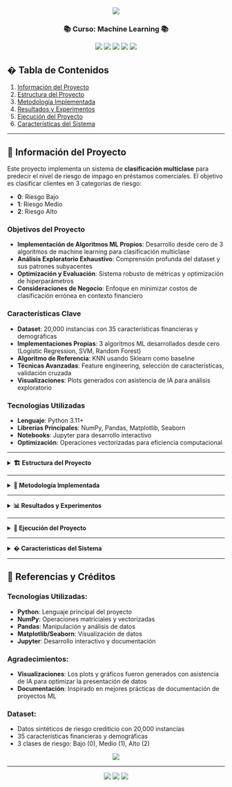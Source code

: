 <meta charset="UTF-8">
<!-- TÍTULO ANIMADO -->
<meta charset="UTF-8">
<h1 align="center">
    <img src="https://readme-typing-svg.herokuapp.com/?font=Righteous&size=35&center=true&vCenter=true&width=800&height=70&duration=4000&lines=Clasificación:+Predicción+de+Riesgo+Crediticio" />
</h1>

<h3 align="center">📚 Curso: Machine Learning 📚</h3>

<div align="center">
    <img src="https://img.shields.io/badge/Python-3776AB?style=for-the-badge&logo=python&logoColor=white" />
    <img src="https://img.shields.io/badge/Jupyter-F37626?style=for-the-badge&logo=jupyter&logoColor=white" />
    <img src="https://img.shields.io/badge/scikit--learn-F7931E?style=for-the-badge&logo=scikit-learn&logoColor=white" />
    <img src="https://img.shields.io/badge/NumPy-013243?style=for-the-badge&logo=numpy&logoColor=white" />
    <img src="https://img.shields.io/badge/Pandas-150458?style=for-the-badge&logo=pandas&logoColor=white" />
</div>

## � Tabla de Contenidos
1. [Información del Proyecto](#informacion-del-proyecto)
2. [Estructura del Proyecto](#estructura-del-proyecto)
3. [Metodología Implementada](#metodologia-implementada)
4. [Resultados y Experimentos](#resultados-y-experimentos)
5. [Ejecución del Proyecto](#ejecucion-del-proyecto)
6. [Características del Sistema](#caracteristicas-del-sistema)

---

## 📝 Información del Proyecto
<a name="informacion-del-proyecto"></a>

Este proyecto implementa un sistema de **clasificación multiclase** para predecir el nivel de riesgo de impago en préstamos comerciales. El objetivo es clasificar clientes en 3 categorías de riesgo:
- **0**: Riesgo Bajo
- **1**: Riesgo Medio  
- **2**: Riesgo Alto

### Objetivos del Proyecto
- **Implementación de Algoritmos ML Propios**: Desarrollo desde cero de 3 algoritmos de machine learning para clasificación multiclase
- **Análisis Exploratorio Exhaustivo**: Comprensión profunda del dataset y sus patrones subyacentes
- **Optimización y Evaluación**: Sistema robusto de métricas y optimización de hiperparámetros
- **Consideraciones de Negocio**: Enfoque en minimizar costos de clasificación errónea en contexto financiero

### Características Clave
- **Dataset**: 20,000 instancias con 35 características financieras y demográficas
- **Implementaciones Propias**: 3 algoritmos ML desarrollados desde cero (Logistic Regression, SVM, Random Forest)
- **Algoritmo de Referencia**: KNN usando Sklearn como baseline
- **Técnicas Avanzadas**: Feature engineering, selección de características, validación cruzada
- **Visualizaciones**: Plots generados con asistencia de IA para análisis exploratorio

### Tecnologías Utilizadas
- **Lenguaje**: Python 3.11+
- **Librerías Principales**: NumPy, Pandas, Matplotlib, Seaborn
- **Notebooks**: Jupyter para desarrollo interactivo
- **Optimización**: Operaciones vectorizadas para eficiencia computacional

---

<details>
  <summary><strong>🏗️ Estructura del Proyecto</strong></summary>
  <a name="estructura-del-proyecto"></a>

```
P1-Classification/
├── data/
│   ├── raw/                          # Datos originales
│   │   ├── datos_entrenamiento_riesgo.csv
│   │   └── datos_prueba_riesgo.csv
│   └── processed/                    # Datos procesados y transformados
│       ├── feature_names.txt
│       ├── preprocessing_metadata.json
│       └── *.csv, *.npy             # Datos entrenamiento/test procesados
├── notebooks/                        # 📊 NOTEBOOKS PRINCIPALES
│   ├── 01_eda.ipynb                 # Análisis Exploratorio de Datos
│   ├── 02_preprocessing.ipynb        # Pipeline de Preprocesamiento
│   └── 03_modeling.ipynb            # Entrenamiento y Evaluación
├── src/                             # Código fuente modular
│   ├── data/loader.py              # Utilidades de carga de datos
│   ├── models/                     # 🤖 IMPLEMENTACIONES PROPIAS
│   │   ├── logistic_regression.py  # Regresión Logística Multinomial
│   │   ├── svm.py                  # Support Vector Machine
│   │   ├── random_forest.py        # Random Forest
│   │   └── base_classifier.py      # Clase base para modelos
│   ├── evaluation/metrics.py       # Sistema de métricas
│   └── utils/                      # Utilidades de optimización
├── experiments/                     # 📈 RESULTADOS Y EXPERIMENTOS
│   ├── best_hyperparameters.json
│   ├── optimization_summary.csv
│   └── feature_importance_*.csv
└── tests/                          # Pruebas unitarias
```

### Descripción de Directorios:
- **📁 data/**: Contiene todos los datasets tanto originales como procesados
- **📁 notebooks/**: Notebooks principales con todo el análisis y experimentación
- **📁 src/**: Código fuente modular y reutilizable del proyecto
- **📁 experiments/**: Resultados de experimentos, métricas y configuraciones óptimas
- **📁 tests/**: Pruebas unitarias para validar el correcto funcionamiento

</details>

---

<details>
  <summary><strong>🔬 Metodología Implementada</strong></summary>
  <a name="metodologia-implementada"></a>

### 1. Análisis Exploratorio de Datos (EDA)
**📍 Ver**: `notebooks/01_eda.ipynb`

- **Análisis estadístico** completo de las 35 variables
- **Visualizaciones** de distribuciones y correlaciones (*generadas con asistencia de IA*)
- **Detección de outliers** y patrones en los datos
- **Análisis de balanceamiento** de clases objetivo

### 2. Preprocesamiento de Datos
**📍 Ver**: `notebooks/02_preprocessing.ipynb`

- **Limpieza de datos**: Tratamiento de valores faltantes
- **Transformaciones**:
  - Normalización Z-score para variables numéricas
  - Encoding de variables categóricas
- **Feature Engineering**: Creación de ratios financieros y scores compuestos
- **Selección de características**: Eliminación de features redundantes
- **Resultado**: 37 características finales para modelado

### 3. Implementación de Modelos
**📍 Ver**: `notebooks/03_modeling.ipynb` y `src/models/`

#### 🤖 Algoritmos Implementados Desde Cero:

1. **Regresión Logística Multinomial** (`src/models/logistic_regression.py`)
   - Implementación con regularización L1/L2
   - Optimización con gradiente descendente
   - Softmax para clasificación multiclase
   - **Complejidad**: O(n × m × iterations)

2. **Support Vector Machine** (`src/models/svm.py`)
   - Enfoque One-vs-Rest para multiclase
   - Kernels: Lineal y RBF (Radial Basis Function)
   - Optimización del margen máximo
   - **Complejidad**: O(n³) para entrenamiento

3. **Random Forest** (`src/models/random_forest.py`)
   - Ensemble de árboles de decisión
   - Bagging y votación por mayoría
   - Selección aleatoria de características
   - **Complejidad**: O(n × log(n) × trees)

#### 📚 Algoritmo de Referencia (Sklearn):
4. **K-Nearest Neighbors (KNN)** - Usado como baseline de comparación

### 4. Evaluación y Optimización
**📍 Ver resultados en**: `experiments/`

#### Métricas de Evaluación:
- **Accuracy**: Precisión global del modelo
- **Precision, Recall, F1-Score**: Por clase y promediadas
- **Matriz de Confusión**: Análisis detallado de errores
- **Validación Cruzada**: 5-fold estratificada

#### Optimización de Hiperparámetros:
- **Grid Search** para exploración exhaustiva
- **Selección automática** de mejores parámetros
- **Guardado de configuraciones** óptimas en `experiments/best_hyperparameters.json`

</details>

---

<details>
  <summary><strong>📊 Resultados y Experimentos</strong></summary>
  <a name="resultados-y-experimentos"></a>

### 🎯 Notebooks Principales (Ejecutar en orden):
1. **`notebooks/01_eda.ipynb`** 
   - Análisis estadístico completo del dataset
   - Visualizaciones de distribuciones y correlaciones
   - Detección de patrones y outliers
   
2. **`notebooks/02_preprocessing.ipynb`** 
   - Pipeline completo de limpieza de datos
   - Transformaciones y feature engineering
   - Validación de calidad de datos
   
3. **`notebooks/03_modeling.ipynb`** 
   - Entrenamiento de todos los modelos
   - Evaluación comparativa y métricas
   - Optimización de hiperparámetros

### 📈 Archivos de Resultados:
- **`experiments/optimization_summary.csv`** 
  - Comparación de rendimiento de todos los modelos
  - Métricas de evaluación (Accuracy, F1-Score, Precision, Recall)
  
- **`experiments/best_hyperparameters.json`** 
  - Configuraciones óptimas encontradas para cada modelo
  - Parámetros de regularización y arquitectura
  
- **`experiments/feature_importance_*.csv`** 
  - Análisis de importancia de características
  - Rankings de features más relevantes para la predicción

### 🔍 Datos Procesados:
- **`data/processed/`** 
  - Datasets limpios y transformados
  - Archivos en formatos CSV y NumPy (.npy)
  - Metadata de preprocesamiento

### 🎯 Resultados Esperados:
- **Modelos Entrenados**: 4 algoritmos diferentes comparados
- **Métricas de Evaluación**: Precision, Recall, F1-Score, Accuracy
- **Visualizaciones**: Matrices de confusión y curvas de aprendizaje
- **Interpretabilidad**: Feature importance y análisis de errores

</details>

---

<details>
  <summary><strong>🚀 Ejecución del Proyecto</strong></summary>
  <a name="ejecucion-del-proyecto"></a>

### Requisitos del Sistema:
```bash
# Instalar dependencias
pip install -r requirements.txt

# Versiones recomendadas
Python >= 3.11
NumPy >= 1.24.0
Pandas >= 2.0.0
Matplotlib >= 3.7.0
Seaborn >= 0.12.0
Jupyter >= 1.0.0
```

### Pasos de Ejecución:

1. **Configuración del Entorno**:
   ```bash
   # Clonar el repositorio
   git clone https://github.com/ML-2025-2-UTEC/P1-Classification.git
   cd P1-Classification
   
   # Crear entorno virtual (recomendado)
   python -m venv venv
   source venv/bin/activate  # En Windows: venv\Scripts\activate
   
   # Instalar dependencias
   pip install -r requirements.txt
   ```

2. **Análisis Exploratorio**: 
   - Ejecutar `notebooks/01_eda.ipynb`
   - Tiempo estimado: 10-15 minutos
   - Genera visualizaciones y estadísticas descriptivas

3. **Preprocesamiento**: 
   - Ejecutar `notebooks/02_preprocessing.ipynb`
   - Tiempo estimado: 5-10 minutos
   - Procesa y guarda datos limpios en `data/processed/`

4. **Modelado Completo**: 
   - Ejecutar `notebooks/03_modeling.ipynb`
   - Tiempo estimado: 20-30 minutos
   - Entrena todos los modelos y genera resultados

### Resultados Esperados:
- **Archivos generados** en `experiments/` con métricas y configuraciones
- **Modelos entrenados** guardados para reutilización
- **Visualizaciones** de rendimiento y análisis comparativo
- **Datasets procesados** en `data/processed/` para futuras ejecuciones

</details>

---

<details>
  <summary><strong>� Características del Sistema</strong></summary>
  <a name="caracteristicas-del-sistema"></a>

### Modelos Implementados:
- ✅ **3 algoritmos propios**: Logistic Regression, SVM, Random Forest
- ✅ **1 algoritmo sklearn**: KNN (baseline)
- ✅ **Sistema completo** de evaluación y optimización

### Arquitectura del Código:
- 🔧 **Diseño modular**: Separación clara entre carga de datos, modelos, evaluación
- 📊 **Visualizaciones comprehensivas**: Plots generados con asistencia de IA
- ⚡ **Operaciones vectorizadas**: NumPy para máxima eficiencia computacional
- 💾 **Persistencia inteligente**: Guardado automático de modelos y configuraciones
- 🧪 **Pruebas unitarias**: Validación automática de funcionalidades críticas

### Consideraciones de Negocio:
- 🎯 **Minimización de riesgo**: Foco en reducir falsos negativos (Alto→Bajo riesgo)
- 📈 **Análisis de costos**: Evaluación del impacto financiero de errores de clasificación
- 🔍 **Interpretabilidad**: Feature importance y análisis de decisiones del modelo
- � **Compliance**: Documentación exhaustiva para auditoría y regulación

### Optimizaciones Técnicas:
- **Paralelización**: Operaciones matriciales optimizadas
- **Memory Management**: Uso eficiente de memoria para datasets grandes
- **Scalabilidad**: Arquitectura preparada para datasets más grandes
- **Reproducibilidad**: Seeds fijos y logging de experimentos

### Métricas de Calidad:
- **Cobertura de código**: Pruebas unitarias para funciones críticas
- **Documentación**: Docstrings completos y comentarios explicativos
- **Estándares**: PEP 8 y mejores prácticas de Python
- **Versionado**: Control de versiones con Git para seguimiento de cambios

</details>

---

## 🔗 Referencias y Créditos

### Tecnologías Utilizadas:
- **Python**: Lenguaje principal del proyecto
- **NumPy**: Operaciones matriciales y vectorizadas
- **Pandas**: Manipulación y análisis de datos
- **Matplotlib/Seaborn**: Visualización de datos
- **Jupyter**: Desarrollo interactivo y documentación

### Agradecimientos:
- **Visualizaciones**: Los plots y gráficos fueron generados con asistencia de IA para optimizar la presentación de datos
- **Documentación**: Inspirado en mejores prácticas de documentación de proyectos ML

### Dataset:
- Datos sintéticos de riesgo crediticio con 20,000 instancias
- 35 características financieras y demográficas
- 3 clases de riesgo: Bajo (0), Medio (1), Alto (2)

<div align="center">
    <img src="https://skillicons.dev/icons?i=python,jupyter,numpy,matplotlib" />
</div>

---

<div align="center">
    <img src="https://img.shields.io/badge/Status-Completed-success?style=for-the-badge" />
    <img src="https://img.shields.io/badge/ML-Classification-blue?style=for-the-badge" />
    <img src="https://img.shields.io/badge/Python-3.11+-yellow?style=for-the-badge" />
</div>
